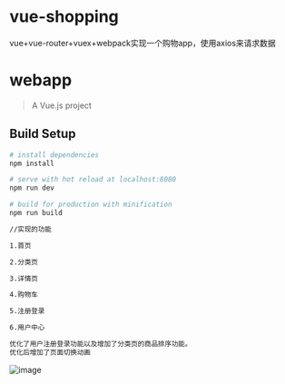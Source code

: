 # vue-shopping
vue+vue-router+vuex+webpack实现一个购物app，使用axios来请求数据
# webapp

> A Vue.js project

## Build Setup

``` bash
# install dependencies
npm install

# serve with hot reload at localhost:8080
npm run dev

# build for production with minification
npm run build

//实现的功能

1.首页

2.分类页

3.详情页

4.购物车

5.注册登录

6.用户中心

优化了用户注册登录功能以及增加了分类页的商品排序功能。
优化后增加了页面切换动画
```
![image](https://github.com/YourAcountName/ProjectName/blob/master/GIFName.gif )
